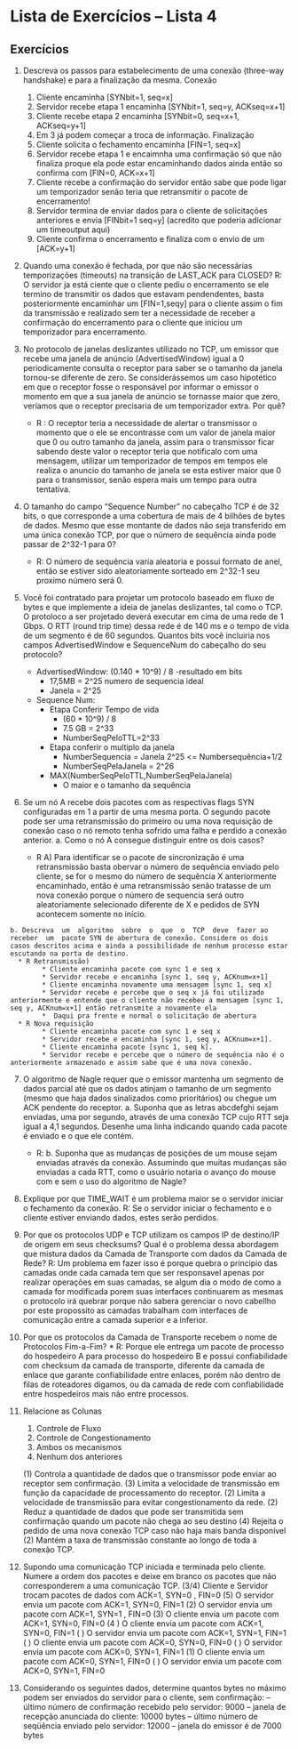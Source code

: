 # Lista de Exercícios – Lista 4

## Exercícios

  1. Descreva os passos para estabelecimento de uma conexão (three-way handshake) e para a finalização da mesma.
      Conexão
        1. Cliente encaminha [SYNbit=1, seq=x]
        2. Servidor recebe etapa 1 encaminha [SYNbit=1, seq=y, ACKseq=x+1]
        3. Cliente recebe etapa 2 encaminha [SYNbit=0, seq=x+1, ACKseq=y+1]
        4. Em 3 já podem começar a troca de informação.
      Finalização 
        1. Cliente solicita o fechamento encaminha [FIN=1, seq=x] 
        2. Servidor recebe etapa 1 e encaimnha uma confirmação só que não finaliza proque ela pode estar encaminhando dados ainda então so confirma com [FIN=0, ACK=x+1]
        3. Cliente recebe a confirmação do servidor então sabe que pode ligar um temporizador senão teria que retransmitir o pacote de encerramento!
        4. Servidor termina de enviar dados para o cliente de solicitações anteriores e envia [FINbit=1 seq=y] (acredito que poderia adicionar um timeoutput aqui)
        5. Cliente confirma o encerramento e finaliza com o envio de um [ACK=y+1]
 
  2. Quando uma conexão é fechada, por que não são necessárias temporizações (timeouts) na transição de LAST_ACK para CLOSED? 
    R: O servidor ja está ciente que o cliente pediu o encerramento se ele termino de transmitir os dados que estavam pendendentes, basta posteriormente encaminhar um [FIN=1,seqy] para o cliente assim o fim da transmissão e realizado sem ter a necessidade de receber a confirmação do encerramento para o cliente que iniciou um temporizador para encerramento.

  3. No  protocolo  de  janelas  deslizantes  utilizado  no  TCP,  um  emissor  que  recebe  uma  janela de anúncio (AdvertisedWindow) igual a 0 periodicamente consulta o receptor para saber se o  tamanho  da  janela  tornou-se  diferente  de  zero.  Se  considerássemos  um  caso  hipotético em  que  o  receptor  fosse  o  responsável  por  informar o  emissor  o  momento  em  que  a  sua janela  de  anúncio  se  tornasse  maior  que  zero,  veríamos  que  o  receptor  precisaria  de  um temporizador extra. Por quê?
        * R : O receptor teria a necessidade de alertar o transmissor o momento que o ele se encontrasse com um valor de janela maior que 0 ou outro tamanho da janela, assim para o transmissor ficar sabendo deste valor o receptor teria que notificalo com uma mensagem,  utilizar um temporizador de tempos em tempos ele realiza o anuncio do tamanho de janela se esta estiver maior que 0 para o transmissor, senão espera mais um tempo para outra tentativa.  

  4. O  tamanho  do  campo  “Sequence  Number”  no  cabeçalho  TCP  é  de  32  bits,  o  que corresponde  a  uma  cobertura  de  mais  de  4  bilhões  de  bytes  de  dados.  Mesmo  que  esse montante de dados não seja transferido em uma única conexão TCP, por que o número de sequência ainda pode passar de 2^32-1 para 0?
      * R: O número de sequência varia aleatoria e possui formato de anel, então se estiver sido aleatoriamente sorteado em 2^32-1 seu proximo número será 0.   

  5. Você  foi  contratado  para  projetar  um  protocolo  baseado  em  fluxo  de  bytes  e  que implemente  a  ideia  de  janelas  deslizantes,  tal  como  o  TCP.  O  protoloco  a  ser  projetado deverá executar em cima de uma rede de 1 Gbps. O RTT (round trip time) dessa rede é de 140  ms  e  o  tempo  de  vida de  um  segmento  é  de  60  segundos.  Quantos  bits  você  incluiria nos campos AdvertisedWindow e SequenceNum do cabeçalho do seu protocolo?
      * AdvertisedWindow: (0.140 * 10^9) / 8 -resultado em bits
         * 17,5MB = 2^25 numero de sequencia ideal
         * Janela = 2^25
      * Sequence Num: 
        * Etapa Conferir Tempo de vida
          * (60 * 10^9) / 8
          * 7.5 GB = 2^33 
          * NumberSeqPeloTTL=2^33
        * Etapa conferir o multiplo da janela
          * NumberSequencia = Janela 2^25 <= Numbersequência+1/2
          * NumberSeqPelaJanela = 2^26
        * MAX(NumberSeqPeloTTL,NumberSeqPelaJanela) 
          * O maior e o tamanho da sequência 

  6.  Se um nó A recebe dois pacotes com as respectivas flags SYN configuradas em 1 a partir de  uma  mesma  porta.  O  segundo  pacote  pode  ser  uma  retransmissão  do  primeiro  ou  uma nova requisição de conexão caso o nó remoto tenha sofrido uma falha e perdido a conexão anterior. 
    a. Como o nó A consegue distinguir entre os dois casos? 
      * R A) Para identificar se o pacote de sincronização é uma retransmissão basta obervar o número de sequência enviado pelo cliente, se for o mesmo do número de sequência X anteriormente encaminhado,  então é uma retransmissão senão tratasse de um nova conexão porque o número de sequencia será outro aleatoriamente selecionado diferente de X e pedidos de SYN acontecem somente no início.
          
           
    b. Descreva  um  algoritmo  sobre  o  que  o  TCP  deve  fazer ao  receber  um  pacote SYN de abertura de conexão. Considere os dois casos descritos acima e ainda a possibilidade de nenhum processo estar escutando na porta de destino. 
      * R Retransmissão)
            * Cliente encaminha pacote com sync 1 e seq x
            * Servidor recebe e encaminha [sync 1, seq y, ACKnum=x+1]
            * Cliente encaminha novamente uma mensagem [sync 1, seq x]
            * Servidor recebe e percebe que o seq x já foi utilizado anteriormente e entende que o cliente não recebeu a mensagem [sync 1, seq y, ACKnum=x+1] então retransmite a novamente ela
            *  Daqui pra frente e normal o solicitação de abertura
      * R Nova requisição
            * Cliente encaminha pacote com sync 1 e seq x
            * Servidor recebe e encaminha [sync 1, seq y, ACKnum=x+1].
            * Cliente encaminha pacote [sync 1, seq k].
            * Servidor recebe e percebe que o número de sequência não é o anteriormente armazenado e assim sabe que é uma nova conexão.

  7. O  algoritmo  de  Nagle  requer  que  o  emissor  mantenha um  segmento  de  dados  parcial  até que os dados atinjam o tamanho de um segmento (mesmo que haja dados sinalizados como prioritários) ou chegue um ACK pendente do receptor. 
     a. Suponha  que  as  letras abcdefghi  sejam  enviadas,  uma  por  segundo,  através de  uma  conexão TCP  cujo  RTT  seja  igual a  4,1  segundos.  Desenhe  uma  linha indicando quando cada pacote é enviado e o que ele contém. 
      * R:
     b. Suponha que as mudanças de posições de um mouse sejam enviadas através da conexão. Assumindo que muitas mudanças são enviadas a cada RTT, como o usuário notaria o avanço do mouse com e sem o uso do algoritmo de Nagle?
  
  8. Explique por que TIME_WAIT é um problema maior se o servidor iniciar o fechamento da conexão.
    R: Se o servidor iniciar o fechamento e o cliente estiver enviando dados, estes serão perdidos.   

  9.  Por que os protocolos UDP e TCP utilizam os campos IP de destino/IP de origem em seus checksums? Qual é o problema dessa abordagem que mistura dados da Camada de Transporte com dados da Camada de Rede? 
      R: Um problema em fazer isso é porque quebra o principio das camadas onde cada camada tem que ser responsavel apenas por realizar operações em suas camadas, se algum dia o modo de como a camada for modificada porem suas interfaces continuarem as mesmas o protocolo irá quebrar porque não sabera gerenciar o novo cabellho por este propossito as camadas trabalham com interfaces de comunicação entre a camada superior e a inferior.  
      
  
  10. Por que os protocolos da Camada de Transporte recebem o nome de Protocolos Fim-a-Fim?
    * R: Porque ele entrega um pacote de processo do hospedeiro A para processo do hospedeiro B e possui confiabilidade com checksum da camada de transporte, diferente da camada de enlace que garante confiabilidade entre enlaces, porém não dentro de filas de roteadores digamos, ou da camada de rede com confiabilidade entre hospedeiros mais não entre processos. 


  11. Relacione as Colunas

      1.  Controle de Fluxo
      2.  Controle de Congestionamento
      3.  Ambos os mecanismos
      4.  Nenhum dos anteriores
      
      (1) Controla a quantidade de dados que o transmissor pode enviar ao receptor sem confirmação.
      (3) Limita a velocidade de transmissão em função da capacidade de processamento do receptor.
      (2) Limita a velocidade de transmissão para evitar congestionamento da rede.
      (2) Reduz a quantidade de dados que pode ser transmitida sem confirmação quando um pacote não chega ao seu destino
      (4) Rejeita o pedido de uma nova conexão TCP caso não haja mais banda disponível
      (2) Mantém a taxa de transmissão constante ao longo de toda a conexão TCP.

  12. Supondo uma comunicação TCP iniciada e terminada pelo cliente. Numere a ordem dos pacotes e deixe em branco os pacotes que não corresponderem a uma comunicação TCP.
      (3/4) Cliente e Servidor trocam pacotes de dados com ACK=1, SYN=0 , FIN=0
      (5) O servidor envia um pacote com ACK=1, SYN=0, FIN=1
      (2) O servidor envia um pacote com ACK=1, SYN=1 , FIN=0
      (3) O cliente envia um pacote com ACK=1, SYN=0, FIN=0
      (4 ) O cliente envia um pacote com ACK=1, SYN=0, FIN=1
      ( ) O servidor envia um pacote com ACK=1, SYN=1, FIN=1
      ( ) O cliente envia um pacote com ACK=0, SYN=0, FIN=0
      ( ) O servidor envia um pacote com ACK=0, SYN=1, FIN=1
      (1) O cliente envia um pacote com ACK=0, SYN=1, FIN=0
      ( ) O servidor envia um pacote com ACK=0, SYN=1, FIN=0

  13) Considerando os seguintes dados, determine quantos bytes no máximo podem ser enviados
  do servidor para o cliente, sem confirmação:
  – último número de confirmação recebido pelo servidor: 9000
  – janela de recepção anunciada do cliente: 10000 bytes
  – último número de seqüência enviado pelo servidor: 12000
  – janela do emissor é de 7000 bytes    